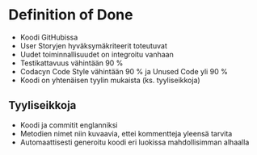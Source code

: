 # Definition of Done

* Koodi GitHubissa
* User Storyjen hyväksymäkriteerit toteutuvat
* Uudet toiminnallisuudet on integroitu vanhaan
* Testikattavuus vähintään 90 %
* Codacyn Code Style vähintään 90 % ja Unused Code yli 90 %
* Koodi on yhtenäisen tyylin mukaista (ks. tyyliseikkoja)

## Tyyliseikkoja

* Koodi ja commitit englanniksi
* Metodien nimet niin kuvaavia, ettei kommentteja yleensä tarvita
* Automaattisesti generoitu koodi eri luokissa mahdollisimman alhaalla
